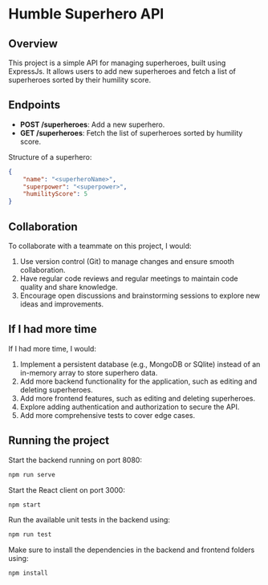 # Humble Superhero API

## Overview
This project is a simple API for managing superheroes, built using ExpressJs. It allows users to add new superheroes and fetch a list of superheroes sorted by their humility score.

## Endpoints
- **POST /superheroes**: Add a new superhero.
- **GET /superheroes**: Fetch the list of superheroes sorted by humility score.

Structure of a superhero: 
```json
{
    "name": "<superheroName>",
    "superpower": "<superpower>",
    "humilityScore": 5
}
```


## Collaboration
To collaborate with a teammate on this project, I would:
1. Use version control (Git) to manage changes and ensure smooth collaboration.
2. Have regular code reviews and regular meetings to maintain code quality and share knowledge.
3. Encourage open discussions and brainstorming sessions to explore new ideas and improvements.

## If I had more time
If I had more time, I would:
1. Implement a persistent database (e.g., MongoDB or SQlite) instead of an in-memory array to store superhero data.
2. Add more backend functionality for the application, such as editing and deleting superheroes.
3. Add more frontend features, such as editing and deleting superheroes.
4. Explore adding authentication and authorization to secure the API.
5. Add more comprehensive tests to cover edge cases.

## Running the project
Start the backend running on port 8080:

```bash
npm run serve
```

Start the React client on port 3000:

```bash
npm start
```

Run the available unit tests in the backend using:

```bash
npm run test
```
Make sure to install the dependencies in the backend and frontend folders using:

```bash
npm install
```
